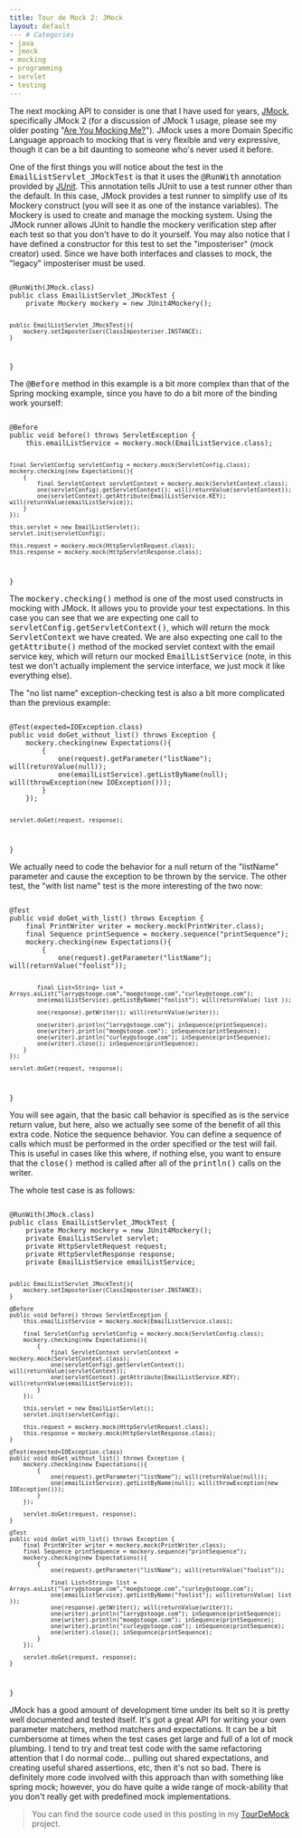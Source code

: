 ```yaml
---
title: Tour de Mock 2: JMock
layout: default
--- # Categories
- java
- jmock
- mocking
- programming
- servlet
- testing
---
```


The next mocking API to consider is one that I have used for years, <a href="http://jmock.org">JMock</a>, specifically JMock 2 (for a discussion of JMock 1 usage, please see my older posting "<a href="http://coffeaelectronica.com/blog/2006/09/are-you-mocking-me/">Are You Mocking Me?</a>"). JMock uses a more Domain Specific Language approach to mocking that is very flexible and very expressive, though it can be a bit daunting to someone who's never used it before.

One of the first things you will notice about the test in the <tt>EmailListServlet_JMockTest</tt> is that it uses the <tt>@RunWith</tt> annotation provided by <a href="http://junit.org">JUnit</a>. This annotation tells JUnit to use a test runner other than the default. In this case, JMock provides a test runner to simplify use of its Mockery construct (you will see it as one of the instance variables). The Mockery is used to create and manage the mocking system. Using the JMock runner allows JUnit to handle the mockery verification step after each test so that you don't have to do it yourself. You may also notice that I have defined a constructor for this test to set the "imposteriser" (mock creator) used. Since we have both interfaces and classes to mock, the "legacy" imposteriser must be used.

<code lang="java">
@RunWith(JMock.class)
public class EmailListServlet_JMockTest {
    private Mockery mockery = new JUnit4Mockery();

    public EmailListServlet_JMockTest(){
        mockery.setImposteriser(ClassImposteriser.INSTANCE);
    }
}</code>

The <tt>@Before</tt> method in this example is a bit more complex than that of the Spring mocking example, since you have to do a bit more of the binding work yourself:

<code lang="java">
@Before
public void before() throws ServletException {
    this.emailListService = mockery.mock(EmailListService.class);

    final ServletConfig servletConfig = mockery.mock(ServletConfig.class);
    mockery.checking(new Expectations(){
        {
            final ServletContext servletContext = mockery.mock(ServletContext.class);
            one(servletConfig).getServletContext(); will(returnValue(servletContext));
            one(servletContext).getAttribute(EmailListService.KEY); will(returnValue(emailListService));
        }
    });

    this.servlet = new EmailListServlet();
    servlet.init(servletConfig);

    this.request = mockery.mock(HttpServletRequest.class);
    this.response = mockery.mock(HttpServletResponse.class);
}</code>

The <tt>mockery.checking()</tt> method is one of the most used constructs in mocking with JMock. It allows you to provide your test expectations. In this case you can see that we are expecting one call to <tt>servletConfig.getServletContext()</tt>, which will return the mock <tt>ServletContext</tt> we have created. We are also expecting one call to the <tt>getAttribute()</tt> method of the mocked servlet context with the email service key, which will return our mocked <tt>EmailListService</tt> (note, in this test we don't actually implement the service interface, we just mock it like everything else).

The "no list name" exception-checking test is also a bit more complicated than the previous example:

<code lang="java">
@Test(expected=IOException.class)
public void doGet_without_list() throws Exception {
    mockery.checking(new Expectations(){
        {
            one(request).getParameter("listName"); will(returnValue(null));
            one(emailListService).getListByName(null); will(throwException(new IOException()));
        }
    });

    servlet.doGet(request, response);
}</code>

We actually need to code the behavior for a null return of the "listName" parameter and cause the exception to be thrown by the service. The other test, the "with list name" test is the more interesting of the two now:

<code lang="java">
@Test
public void doGet_with_list() throws Exception {
    final PrintWriter writer = mockery.mock(PrintWriter.class);
    final Sequence printSequence = mockery.sequence("printSequence");
    mockery.checking(new Expectations(){
        {
            one(request).getParameter("listName"); will(returnValue("foolist"));

            final List<String> list = Arrays.asList("larry@stooge.com","moe@stooge.com","curley@stooge.com");
            one(emailListService).getListByName("foolist"); will(returnValue( list ));

            one(response).getWriter(); will(returnValue(writer));

            one(writer).println("larry@stooge.com"); inSequence(printSequence);
            one(writer).println("moe@stooge.com"); inSequence(printSequence);
            one(writer).println("curley@stooge.com"); inSequence(printSequence);
            one(writer).close(); inSequence(printSequence);
        }
    });

    servlet.doGet(request, response);
}</code>
	
You will see again, that the basic call behavior is specified as is the service return value, but here, also we actually see some of the benefit of all this extra code. Notice the sequence behavior. You can define a sequence of calls which must be performed in the order specified or the test will fail. This is useful in cases like this where, if nothing else, you want to ensure that the <tt>close()</tt> method is called after all of the <tt>println()</tt> calls on the writer.

The whole test case is as follows:
	
<code lang="java">
@RunWith(JMock.class)
public class EmailListServlet_JMockTest {
	private Mockery mockery = new JUnit4Mockery();
	private EmailListServlet servlet;
	private HttpServletRequest request;
	private HttpServletResponse response;
	private EmailListService emailListService;

	public EmailListServlet_JMockTest(){
		mockery.setImposteriser(ClassImposteriser.INSTANCE);
	}

	@Before
	public void before() throws ServletException {
		this.emailListService = mockery.mock(EmailListService.class);

		final ServletConfig servletConfig = mockery.mock(ServletConfig.class);
		mockery.checking(new Expectations(){
			{
				final ServletContext servletContext = mockery.mock(ServletContext.class);
				one(servletConfig).getServletContext(); will(returnValue(servletContext));
				one(servletContext).getAttribute(EmailListService.KEY); will(returnValue(emailListService));
			}
		});

		this.servlet = new EmailListServlet();
		servlet.init(servletConfig);

		this.request = mockery.mock(HttpServletRequest.class);
		this.response = mockery.mock(HttpServletResponse.class);
	}

	@Test(expected=IOException.class)
	public void doGet_without_list() throws Exception {
		mockery.checking(new Expectations(){
			{
				one(request).getParameter("listName"); will(returnValue(null));
				one(emailListService).getListByName(null); will(throwException(new IOException()));
			}
		});

		servlet.doGet(request, response);
	}

	@Test
	public void doGet_with_list() throws Exception {
		final PrintWriter writer = mockery.mock(PrintWriter.class);
		final Sequence printSequence = mockery.sequence("printSequence");
		mockery.checking(new Expectations(){
			{
				one(request).getParameter("listName"); will(returnValue("foolist"));

				final List<String> list = Arrays.asList("larry@stooge.com","moe@stooge.com","curley@stooge.com");
				one(emailListService).getListByName("foolist"); will(returnValue( list ));
				one(response).getWriter(); will(returnValue(writer));
				one(writer).println("larry@stooge.com"); inSequence(printSequence);
				one(writer).println("moe@stooge.com"); inSequence(printSequence);
				one(writer).println("curley@stooge.com"); inSequence(printSequence);
				one(writer).close(); inSequence(printSequence);
			}
		});

		servlet.doGet(request, response);
	}
}</code>

JMock has a good amount of development time under its belt so it is pretty well documented and tested itself. It's got a great API for writing your own parameter matchers, method matchers and expectations. It can be a bit cumbersome at times when the test cases get large and full of a lot of mock plumbing. I tend to try and treat test code with the same refactoring attention that I do normal code... pulling out shared expectations, and creating useful shared assertions, etc, then it's not so bad. There is definitely more code involved with this approach than with something like spring mock; however, you do have quite a wide range of mock-ability that you don't really get with predefined mock implementations.

<blockquote>You can find the source code used in this posting in my <a href="http://github.com/cjstehno/TourDeMock">TourDeMock</a> project.</blockquote>
